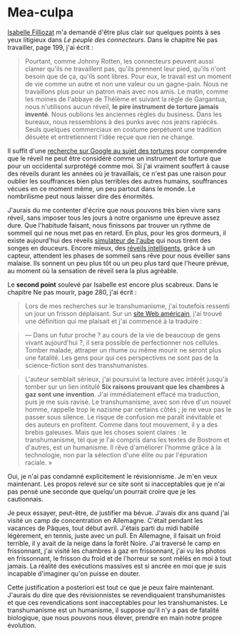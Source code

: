 # Mea-culpa

[Isabelle Filliozat](http://www.filliozat.net/) m'a demandé d'être plus clair sur quelques points à ses yeux litigieux dans *Le peuple des connecteurs*. Dans le chapitre Ne pas travailler, page 199, j'ai écrit :

> Pourtant, comme Johnny Rotten, les connecteurs peuvent aussi clamer qu'ils ne travaillent pas, qu'ils prennent leur pied, qu'ils n'ont besoin que de ça, qu'ils sont libres. Pour eux, le travail est un moment de vie comme un autre et non une valeur ou un gagne-pain. Nous ne travaillons plus pour un patron mais avec nos amis. Le matin, comme les moines de l'abbaye de Thélème et suivant la règle de Gargantua, nous n'utilisons aucun réveil, **le pire instrument de torture jamais inventé**. Nous oublions les anciennes règles du business. Dans les bureaux, nous ressemblons à des punks avec nos jeans rapiécés. Seuls quelques commerciaux en costume perpétuent une tradition désuète et entretiennent l'idée reçue que rien ne change.

Il suffit d'une [recherche sur Google au sujet des tortures](<http://images.google.fr/images?sourceid=navclient&hl=fr&ie=UTF-8&rls=GGLG, GGLG:2005-49, GGLG:fr&q=tortures&sa=N&tab=wi>) pour comprendre que le réveil ne peut être considéré comme un instrument de torture que pour un occidental surprotégé comme moi. Si j'ai vraiment souffert à cause des réveils durant les années où je travaillais, ce n'est pas une raison pour oublier les souffrances bien plus terribles des autres humains, souffrances vécues en ce moment même, un peu partout dans le monde. Le nombrilisme peut nous laisser dire des énormités.

J'aurais du me contenter d'écrire que nous pouvons très bien vivre sans réveil, sans imposer tous les jours à notre organisme une épreuve assez dure. Que l'habitude faisant, nous finissons par trouver un rythme de sommeil qui ne nous met pas en retard. En plus, pour les gros dormeurs, il existe aujourd'hui des réveils [simulateur de l'aube](http://www.lumie.com/bodyclocks/index.htm) qui nous tirent des songes en douceurs. Encore mieux, des [réveils intelligents](http://www.lebloggadget.com/2005/07/sleepsmart_le_r.html), grâce à un capteur, attendent les phases de sommeil sans rêve pour nous éveiller sans malaise. Ils sonnent un peu plus tôt ou un peu plus tard que l'heure prévue, au moment où la sensation de réveil sera la plus agréable.

Le **second point** soulevé par Isabelle est encore plus scabreux. Dans le chapitre Ne pas mourir, page 280, j'ai écrit :

> Lors de mes recherches sur le transhumanisme, j'ai toutefois ressenti un jour un frisson déplaisant. Sur un [site Web américain](http://www.geniebusters.org/), j'ai trouvé une définition qui me plaisait et j'ai commencé à la traduire :

> — Dans un futur proche ? au cours de la vie de beaucoup de gens vivant aujourd'hui ?, il sera possible de perfectionner nos cellules. Tomber malade, attraper un rhume ou même mourir ne seront plus une fatalité. Les gens pour qui ces perspectives ne sont pas de la science-fiction sont des transhumanistes.

> L'auteur semblait sérieux, j'ai poursuivi la lecture avec intérêt jusqu'à tomber sur un lien intitulé **Six raisons prouvant que les chambres à gaz sont une invention**. J'ai immédiatement effacé ma traduction, puis je me suis ravisé. Le transhumanisme, avec son rêve d'un nouvel homme, rappelle trop le nazisme par certains côtés ; je ne veux pas le passer sous silence. Le risque de confusion me paraît inévitable et des auteurs en profitent. Comme dans tout mouvement, il y a des brebis galeuses. Mais que les choses soient claires : le transhumanisme, tel que je l'ai compris dans les textes de Bostrom et d'autres, est un humanisme. Il rêve d'améliorer l'homme grâce à la technologie, non par la sélection d'une élite ou par l'épuration raciale. »

Oui, je n'ai pas condamné explicitement le révisionnisme. Je m'en veux maintenant. Les propos relevé sur ce site sont si inacceptables que je n'ai pas pensé une seconde que quelqu'un pourrait croire que je les cautionnais.

Je peux essayer, peut-être, de justifier ma bévue. J'avais dix ans quand j'ai visité un camp de concentration en Allemagne. C'était pendant les vacances de Pâques, tout début avril. J'étais parti du midi habillé légèrement, en tennis, juste avec un pull. En Allemagne, il faisait un froid terrible, il y avait de la neige dans la forêt Noire. J'ai traversé le camp en frissonnant, j'ai visité les chambres à gaz en frissonnant, j'ai vu les photos en frissonnant, le frisson du froid et de l'horreur se sont mêlés en moi à tout jamais. La réalité des exécutions massives est si ancrée en moi que je suis incapable d'imaginer qu'on puisse en douter.

Cette justification a posteriori est tout ce que je peux faire maintenant. J'aurais du dire que des révisionnistes se revendiquaient transhumanistes et que ces revendications sont inacceptables pour les transhumanistes. Le transhumanisme est un humanisme, il suppose qu'il n'y a pas de fatalité biologique, que nous pouvons nous élever, prendre en main notre propre évolution.